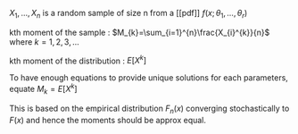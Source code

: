 $X_{1},...,X_{n}$ is a random sample of size n from a [[pdf]] $f(x;\theta_{1},...,\theta_{r})$

kth moment of the sample : $M_{k}=\sum_{i=1}^{n}\frac{X_{i}^{k}}{n}$ where $k=1,2,3,...$

kth moment of the distribution : $E[X^{k}]$


To have enough equations to provide unique solutions for each parameters, equate $M_{k}=E[X^{k}]$ 

This is based on the empirical distribution $F_{n}(x)$ converging stochastically to $F(x)$ and hence the moments should be approx equal.